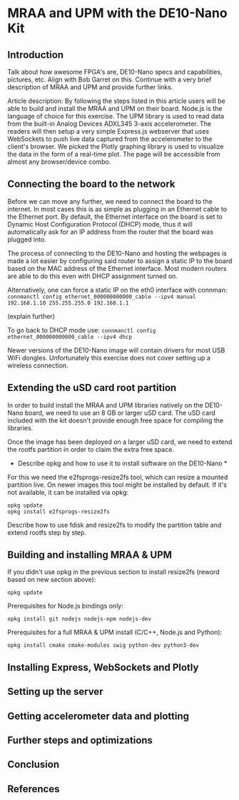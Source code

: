 # MRAA and UPM with the DE10-Nano Kit

## Introduction

Talk about how awesome FPGA's are, DE10-Nano specs and capabilities, pictures, etc. Align with Bob Garret on this.
Continue with a very brief description of MRAA and UPM and provide further links.

Article description:
By following the steps listed in this article users will be able to build and install the MRAA and UPM on their board.
Node.js is the language of choice for this exercise. The UPM library is used to read data from the built-in Analog Devices ADXL345 3-axis accelerometer. 
The readers will then setup a very simple Express.js webserver that uses WebSockets to push live data captured from the accelerometer to the client's browser.
We picked the Plotly graphing library is used to visualize the data in the form of a real-time plot. The page will be accessible from almost any browser/device combo.

## Connecting the board to the network

Before we can move any further, we need to connect the board to the internet. In most cases this is as simple as plugging in an Ethernet
cable to the Ethernet port. By default, the Ethernet interface on the board is set to Dynamic Host Configuration Protocol (DHCP) mode,
thus it will automatically ask for an IP address from the router that the board was plugged into.

The process of connecting to the DE10-Nano and hosting the webpages is made a lot easier by configuring said router to assign a static IP to
the board based on the MAC address of the Ethernet interface. Most modern routers are able to do this even with DHCP assignment turned on.

Alternatively, one can force a static IP on the eth0 interface with connman:
`connmanctl config ethernet_000000000000_cable --ipv4 manual 192.168.1.10 255.255.255.0 192.168.1.1`

(explain further)

To go back to DHCP mode use:
`connmanctl config ethernet_000000000000_cable --ipv4 dhcp`

Newer versions of the DE10-Nano image will contain drivers for most USB WiFi dongles. Unfortunately this exercise does not cover
setting up a wireless connection.

## Extending the uSD card root partition

In order to build install the MRAA and UPM libraries natively on the DE10-Nano board, we need to use an 8 GB or larger uSD card. The uSD card included
with the kit doesn't provide enough free space for compiling the libraries.

Once the image has been deployed on a larger uSD card, we need to extend the rootfs partition in order to claim the extra free space.

* Describe opkg and how to use it to install software on the DE10-Nano *

For this we need the e2fsprogs-resize2fs tool, which can resize a mounted partition live. On newer images this tool might be installed by default.
If it's not available, it can be installed via opkg:
```
opkg update
opkg install e2fsprogs-resize2fs
````

Describe how to use fdisk and resize2fs to modify the partition table and extend rootfs step by step.

## Building and installing MRAA & UPM

If you didn't use opkg in the previous section to install resize2fs (reword based on new section above):
```
opkg update
```

Prerequisites for Node.js bindings only:
```
opkg install git nodejs nodejs-npm nodejs-dev
```

Prerequisites for a full MRAA & UPM install (C/C++, Node.js and Python):
```
opkg install cmake cmake-modules swig python-dev python3-dev
```

## Installing Express, WebSockets and Plotly

## Setting up the server

## Getting accelerometer data and plotting

## Further steps and optimizations

## Conclusion

## References


